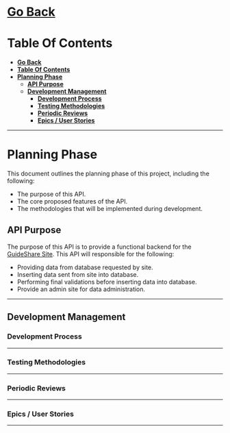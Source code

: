 # [**Go Back**](https://github.com/lukebinmore/guideshare-api)

# **Table Of Contents**
- [**Go Back**](#go-back)
- [**Table Of Contents**](#table-of-contents)
- [**Planning Phase**](#planning-phase)
  - [**API Purpose**](#api-purpose)
  - [**Development Management**](#development-management)
    - [**Development Process**](#development-process)
    - [**Testing Methodologies**](#testing-methodologies)
    - [**Periodic Reviews**](#periodic-reviews)
    - [**Epics / User Stories**](#epics--user-stories)

***

# **Planning Phase**

This document outlines the planning phase of this project, including the following:

 - The purpose of this API.
 - The core proposed features of the API.
 - The methodologies that will be implemented during development.

## **API Purpose**

The purpose of this API is to provide a functional backend for the [GuideShare Site](https://github.com/lukebinmore/guideshare). This API will responsible for the following:

 - Providing data from database requested by site.
 - Inserting data sent from site into database.
 - Performing final validations before inserting data into database.
 - Provide an admin site for data administration.

***

## **Development Management**

### **Development Process**

***

### **Testing Methodologies**

***

### **Periodic Reviews**

***

### **Epics / User Stories**

***